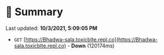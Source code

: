 # 📖 Summary
Last updated: **10/3/2021, 5:09:05 PM**

- `GET` [https://Bhadwa-sala.toxicblte.repl.co](https://Bhadwa-sala.toxicblte.repl.co) - **Down** (120174ms)
